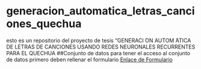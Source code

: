 # generacion_automatica_letras_canciones_quechua
esto es un repositorio del proyecto de tesis “GENERACI  ́ON AUTOM  ́ATICA DE LETRAS DE CANCIONES USANDO REDES NEURONALES RECURRENTES PARA EL QUECHUA
##Conjunto de datos
para tener el acceso al conjunto de datos primero deben rellenar el formulario
[Enlace de Formulario](https://docs.google.com/forms/d/e/1FAIpQLSclmJ5puY9EQ_r-O2oY_YJJHIsqVcJaiLDlezke1F4n_f0ZgA/viewform?usp=sf_link)
